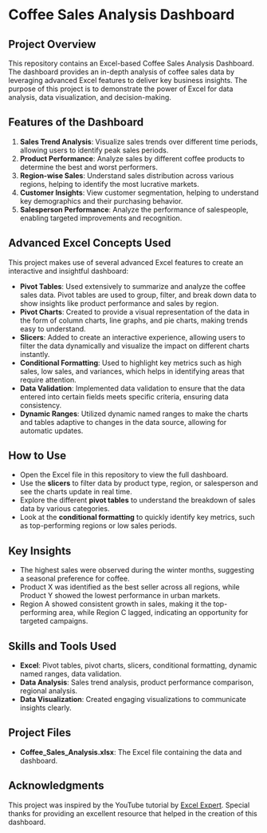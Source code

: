 
# Coffee Sales Analysis Dashboard

## Project Overview
This repository contains an Excel-based Coffee Sales Analysis Dashboard. The dashboard provides an in-depth analysis of coffee sales data by leveraging advanced Excel features to deliver key business insights. The purpose of this project is to demonstrate the power of Excel for data analysis, data visualization, and decision-making.

## Features of the Dashboard
1. **Sales Trend Analysis**: Visualize sales trends over different time periods, allowing users to identify peak sales periods.
2. **Product Performance**: Analyze sales by different coffee products to determine the best and worst performers.
3. **Region-wise Sales**: Understand sales distribution across various regions, helping to identify the most lucrative markets.
4. **Customer Insights**: View customer segmentation, helping to understand key demographics and their purchasing behavior.
5. **Salesperson Performance**: Analyze the performance of salespeople, enabling targeted improvements and recognition.

## Advanced Excel Concepts Used
This project makes use of several advanced Excel features to create an interactive and insightful dashboard:

- **Pivot Tables**: Used extensively to summarize and analyze the coffee sales data. Pivot tables are used to group, filter, and break down data to show insights like product performance and sales by region.
- **Pivot Charts**: Created to provide a visual representation of the data in the form of column charts, line graphs, and pie charts, making trends easy to understand.
- **Slicers**: Added to create an interactive experience, allowing users to filter the data dynamically and visualize the impact on different charts instantly.
- **Conditional Formatting**: Used to highlight key metrics such as high sales, low sales, and variances, which helps in identifying areas that require attention.
- **Data Validation**: Implemented data validation to ensure that the data entered into certain fields meets specific criteria, ensuring data consistency.
- **Dynamic Ranges**: Utilized dynamic named ranges to make the charts and tables adaptive to changes in the data source, allowing for automatic updates.

## How to Use
- Open the Excel file in this repository to view the full dashboard.
- Use the **slicers** to filter data by product type, region, or salesperson and see the charts update in real time.
- Explore the different **pivot tables** to understand the breakdown of sales data by various categories.
- Look at the **conditional formatting** to quickly identify key metrics, such as top-performing regions or low sales periods.

## Key Insights
- The highest sales were observed during the winter months, suggesting a seasonal preference for coffee.
- Product X was identified as the best seller across all regions, while Product Y showed the lowest performance in urban markets.
- Region A showed consistent growth in sales, making it the top-performing area, while Region C lagged, indicating an opportunity for targeted campaigns.

## Skills and Tools Used
- **Excel**: Pivot tables, pivot charts, slicers, conditional formatting, dynamic named ranges, data validation.
- **Data Analysis**: Sales trend analysis, product performance comparison, regional analysis.
- **Data Visualization**: Created engaging visualizations to communicate insights clearly.

## Project Files
- **Coffee_Sales_Analysis.xlsx**: The Excel file containing the data and dashboard.

## Acknowledgments
This project was inspired by the YouTube tutorial by [Excel Expert](https://www.youtube.com/watch?v=m13o5aqeCbM). Special thanks for providing an excellent resource that helped in the creation of this dashboard.
